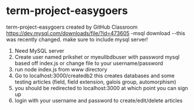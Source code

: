 # term-project-easygoers
term-project-easygoers created by GitHub Classroom
https://dev.mysql.com/downloads/file/?id=473605 -msql download --this was recently changed. make sure to include mysql server!
<ol>
  <li> 
    Need MySQL server
  </li>
  <li>
    Create user named prikshet or myeulibdbuser with password mysql based off index.js or change file to your username/password
  </li>
  <li>
    run node index.js from www directory
  </li> 
  <li>
    Go to localhost:3000/createdb2 this creates databases and some testing articles (field, field extension, galois group, automorphism)
  </li>
  <li>
    you should be redirected to localhost:3000 at which point you can sign up
  </li>
  <li>
    login with your username and password to create/edit/delete articles
  </li>
</ol>
    
